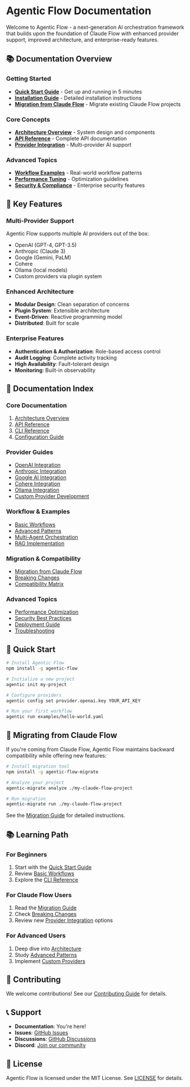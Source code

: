 # Agentic Flow Documentation

Welcome to Agentic Flow - a next-generation AI orchestration framework that builds upon the foundation of Claude Flow with enhanced provider support, improved architecture, and enterprise-ready features.

## 📚 Documentation Overview

### Getting Started
- **[Quick Start Guide](./quick-start.md)** - Get up and running in 5 minutes
- **[Installation Guide](./installation.md)** - Detailed installation instructions
- **[Migration from Claude Flow](./migration-guide.md)** - Migrate existing Claude Flow projects

### Core Concepts
- **[Architecture Overview](./architecture.md)** - System design and components
- **[API Reference](./api-reference.md)** - Complete API documentation
- **[Provider Integration](./providers/)** - Multi-provider AI support

### Advanced Topics
- **[Workflow Examples](./examples/)** - Real-world workflow patterns
- **[Performance Tuning](./performance.md)** - Optimization guidelines
- **[Security & Compliance](./security.md)** - Enterprise security features

## 🚀 Key Features

### Multi-Provider Support
Agentic Flow supports multiple AI providers out of the box:
- OpenAI (GPT-4, GPT-3.5)
- Anthropic (Claude 3)
- Google (Gemini, PaLM)
- Cohere
- Ollama (local models)
- Custom providers via plugin system

### Enhanced Architecture
- **Modular Design**: Clean separation of concerns
- **Plugin System**: Extensible architecture
- **Event-Driven**: Reactive programming model
- **Distributed**: Built for scale

### Enterprise Features
- **Authentication & Authorization**: Role-based access control
- **Audit Logging**: Complete activity tracking
- **High Availability**: Fault-tolerant design
- **Monitoring**: Built-in observability

## 📖 Documentation Index

### Core Documentation
1. [Architecture Overview](./architecture.md)
2. [API Reference](./api-reference.md)
3. [CLI Reference](./cli-reference.md)
4. [Configuration Guide](./configuration.md)

### Provider Guides
- [OpenAI Integration](./providers/openai.md)
- [Anthropic Integration](./providers/anthropic.md)
- [Google AI Integration](./providers/google.md)
- [Cohere Integration](./providers/cohere.md)
- [Ollama Integration](./providers/ollama.md)
- [Custom Provider Development](./providers/custom.md)

### Workflow & Examples
- [Basic Workflows](./examples/basic-workflows.md)
- [Advanced Patterns](./examples/advanced-patterns.md)
- [Multi-Agent Orchestration](./examples/multi-agent.md)
- [RAG Implementation](./examples/rag-implementation.md)

### Migration & Compatibility
- [Migration from Claude Flow](./migration-guide.md)
- [Breaking Changes](./breaking-changes.md)
- [Compatibility Matrix](./compatibility.md)

### Advanced Topics
- [Performance Optimization](./performance.md)
- [Security Best Practices](./security.md)
- [Deployment Guide](./deployment.md)
- [Troubleshooting](./troubleshooting.md)

## 🏃 Quick Start

```bash
# Install Agentic Flow
npm install -g agentic-flow

# Initialize a new project
agentic init my-project

# Configure providers
agentic config set provider.openai.key YOUR_API_KEY

# Run your first workflow
agentic run examples/hello-world.yaml
```

## 🔄 Migrating from Claude Flow

If you're coming from Claude Flow, Agentic Flow maintains backward compatibility while offering new features:

```bash
# Install migration tool
npm install -g agentic-flow-migrate

# Analyze your project
agentic-migrate analyze ./my-claude-flow-project

# Run migration
agentic-migrate run ./my-claude-flow-project
```

See the [Migration Guide](./migration-guide.md) for detailed instructions.

## 📚 Learning Path

### For Beginners
1. Start with the [Quick Start Guide](./quick-start.md)
2. Review [Basic Workflows](./examples/basic-workflows.md)
3. Explore the [CLI Reference](./cli-reference.md)

### For Claude Flow Users
1. Read the [Migration Guide](./migration-guide.md)
2. Check [Breaking Changes](./breaking-changes.md)
3. Review new [Provider Integration](./providers/) options

### For Advanced Users
1. Deep dive into [Architecture](./architecture.md)
2. Study [Advanced Patterns](./examples/advanced-patterns.md)
3. Implement [Custom Providers](./providers/custom.md)

## 🤝 Contributing

We welcome contributions! See our [Contributing Guide](../CONTRIBUTING.md) for details.

## 📞 Support

- **Documentation**: You're here!
- **Issues**: [GitHub Issues](https://github.com/agentic-flow/agentic-flow/issues)
- **Discussions**: [GitHub Discussions](https://github.com/agentic-flow/agentic-flow/discussions)
- **Discord**: [Join our community](https://discord.gg/agentic-flow)

## 📄 License

Agentic Flow is licensed under the MIT License. See [LICENSE](../LICENSE) for details.